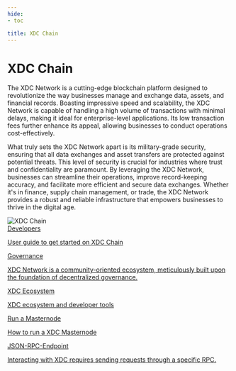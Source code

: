 ```yaml
---
hide:
- toc

title: XDC Chain
---
```


<style>
   .md-source-file, .md-content__button.md-icon {
      display: none;
   }
</style>

<div class="section-head">
    <div class="left">
        <h1>XDC Chain</h1>
        <p>The XDC Network is a cutting-edge blockchain platform designed to revolutionize the way businesses manage and exchange data, assets, and financial records. Boasting impressive speed and scalability, the XDC Network is capable of handling a high volume of transactions with minimal delays, making it ideal for enterprise-level applications. Its low transaction fees further enhance its appeal, allowing businesses to conduct operations cost-effectively.</p>

<p>What truly sets the XDC Network apart is its military-grade security, ensuring that all data exchanges and asset transfers are protected against potential threats. This level of security is crucial for industries where trust and confidentiality are paramount. By leveraging the XDC Network, businesses can streamline their operations, improve record-keeping accuracy, and facilitate more efficient and secure data exchanges. Whether it's in finance, supply chain management, or trade, the XDC Network provides a robust and reliable infrastructure that empowers businesses to thrive in the digital age.</p>
    </div>
    <div class="image">
        <img src="img/xdc-net.png" alt="XDC Chain" loading="lazy">
    </div>
</div>



<div class="section-body">
    <!-- <a href="./developers/quick-guide" class="grid-item"> -->
    <a href="./developers/quick-guide" class="grid-item">
        <div>Developers</div>
        <p>User guide to get started on XDC Chain</p>
    </a>
    <!-- <a href="./#" class="grid-item">
        <div>Staking</div>
        <p>XDC Node operates on a Delegated Proof-of-Staked (XDPoS) blockchain</p>
    </a> -->
    <a href="./governance/overview" class="grid-item">
        <div>Governance</div>
        <p>XDC Network is a community-oriented ecosystem, meticulously built upon the foundation of decentralized governance.</p>
    </a>
    <!-- <a href="./#" >
        <div>Validator</div>
        <p>Validators secure the network based on the XDPoS consensus algorithm.</p>
    </a> -->
    <!-- <a href="./#">
        <div>Slashing</div>
        <p>Slashing is a component of on-chain governance that penalizes malicious or negative actions. </p>
    </a> -->
    <a href="https://xinfin.org/ecosystem-dapps">
        <div>XDC Ecosystem</div>
        <p>XDC ecosystem and developer tools</p>
    </a>
    <a href="./developers/node_operators/masternode">
        <div>Run a Masternode</div>
        <p>How to run a XDC Masternode</p>
    </a>
    <a href="./developers/rpc">
        <div>JSON-RPC-Endpoint</div>
        <p>Interacting with XDC requires sending requests through a specific RPC.</p>
    </a>
</div>
